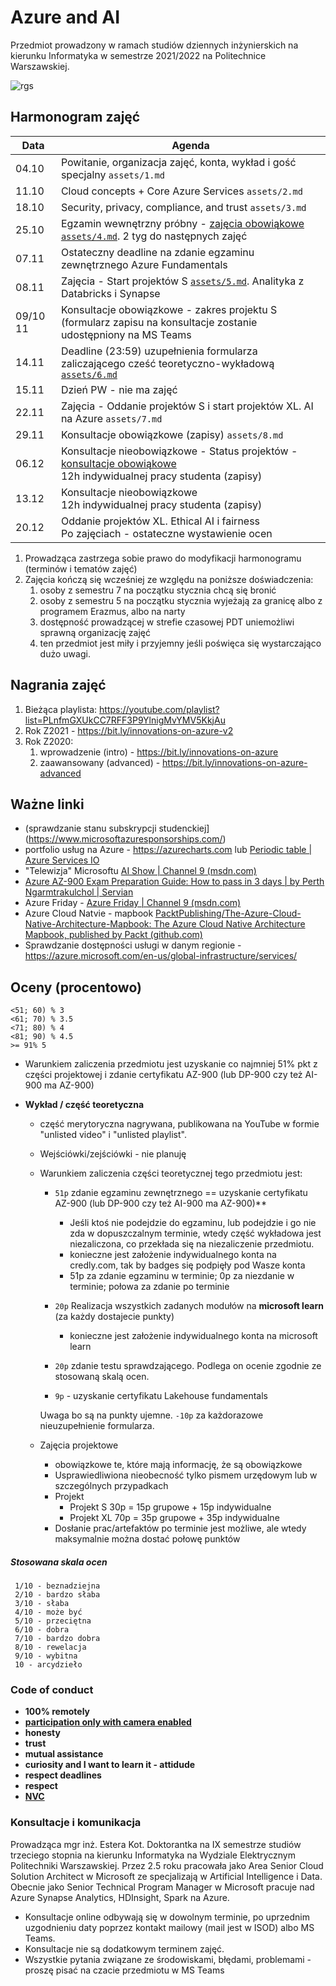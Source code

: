# Azure and AI
Przedmiot prowadzony w ramach studiów dziennych inżynierskich na kierunku Informatyka w semestrze 2021/2022 na Politechnice Warszawskiej.

![rgs](https://raw.githubusercontent.com/ekote/Azure-and-AI/main/assets/imgs/azureandai.jpg)
 

## Harmonogram zajęć

| Data  | Agenda                                                    |
|-------|----------|
| 04.10 | Powitanie, organizacja zajęć, konta, wykład i gość specjalny `assets/1.md`|
| 11.10 | Cloud concepts + Core Azure Services `assets/2.md`|
| 18.10 | Security, privacy, compliance, and trust `assets/3.md`|
| 25.10 | Egzamin wewnętrzny próbny - <u>zajęcia obowiąkowe</u> [`assets/4.md`](https://github.com/ekote/Azure-and-AI/blob/main/assets/4.md). 2 tyg do następnych zajęć |
| 07.11 | Ostateczny deadline na zdanie egzaminu zewnętrznego Azure Fundamentals |
| 08.11 | Zajęcia - Start projektów S [`assets/5.md`](https://github.com/ekote/Azure-and-AI/blob/main/assets/5.md). Analityka z Databricks i Synapse |
| 09/10 11 | Konsultacje obowiązkowe - zakres projektu S (formularz zapisu na konsultacje zostanie udostępniony na MS Teams |
| 14.11 | Deadline (23:59) uzupełnienia formularza zaliczającego cześć teoretyczno-wykładową [`assets/6.md`](https://github.com/ekote/Azure-and-AI/blob/main/assets/6.md)|
| 15.11 | Dzień PW - nie ma zajęć                                  |
| 22.11 | Zajęcia - Oddanie projektów S i start projektów XL. AI na Azure `assets/7.md` |
| 29.11 | Konsultacje obowiązkowe (zapisy) `assets/8.md`     |
| 06.12 | Konsultacje nieobowiązkowe - Status projektów - <u>konsultacje obowiąkowe</u><br>12h indywidualnej pracy studenta (zapisy) |
| 13.12 | Konsultacje nieobowiązkowe <br>12h indywidualnej pracy studenta (zapisy)         |
| 20.12 | Oddanie projektów XL. Ethical AI i fairness <br> Po zajęciach - ostateczne wystawienie ocen <br> |


1. Prowadząca zastrzega sobie prawo do modyfikacji harmonogramu (terminów i tematów zajęć)  
2. Zajęcia kończą się wcześniej ze względu na poniższe doświadczenia:
   1. osoby z semestru 7 na początku stycznia chcą się bronić
   2. osoby z semestru 5 na początku stycznia wyjeżają za granicę albo z programem Erazmus, albo na narty
   3. dostępność prowadzącej w strefie czasowej PDT uniemożliwi sprawną organizację zajęć
   4. ten przedmiot jest miły i przyjemny jeśli poświęca się wystarczająco dużo uwagi.


## Nagrania zajęć
1. Bieżąca playlista: https://youtube.com/playlist?list=PLnfmGXUkCC7RFF3P9YlnigMvYMV5KkjAu 
2. Rok Z2021 - https://bit.ly/innovations-on-azure-v2
3. Rok Z2020:
   1. wprowadzenie (intro) - https://bit.ly/innovations-on-azure
   2. zaawansowany (advanced) - https://bit.ly/innovations-on-azure-advanced


## Ważne linki

- (sprawdzanie stanu subskrypcji studenckiej](https://www.microsoftazuresponsorships.com/)
- portfolio usług na Azure - https://azurecharts.com lub [Periodic table | Azure Services IO](https://azureservices.io/#)
- "Telewizja" Microsoftu [AI Show | Channel 9 (msdn.com)](https://channel9.msdn.com/Shows/AI-Show)
- [Azure AZ-900 Exam Preparation Guide: How to pass in 3 days | by Perth Ngarmtrakulchol | Servian](https://servian.dev/azure-az-900-exam-preparation-guide-how-to-pass-in-3-days-dabf5534507a) 
- Azure Friday - [Azure Friday | Channel 9 (msdn.com)](https://channel9.msdn.com/Shows/Azure-Friday)
- Azure Cloud Natvie - mapbook [PacktPublishing/The-Azure-Cloud-Native-Architecture-Mapbook: The Azure Cloud Native Architecture Mapbook, published by Packt (github.com)](https://github.com/PacktPublishing/The-Azure-Cloud-Native-Architecture-Mapbook)
- Sprawdzanie dostępności usługi w danym regionie - https://azure.microsoft.com/en-us/global-infrastructure/services/


## Oceny (procentowo)

```
<51; 60) % 3
<61; 70) % 3.5
<71; 80) % 4
<81; 90) % 4.5
>= 91% 5
```

- Warunkiem zaliczenia przedmiotu jest uzyskanie co najmniej 51% pkt z części projektowej i zdanie certyfikatu  AZ-900 (lub DP-900 czy też AI-900 ma AZ-900)
- **Wykład / część teoretyczna** 

  - część merytoryczna nagrywana, publikowana na YouTube w formie "unlisted video" i "unlisted playlist".
  - Wejściówki/zejściówki - nie planuję
  - Warunkiem zaliczenia części teoretycznej tego przedmiotu jest:

    - `51p` zdanie egzaminu zewnętrznego == uzyskanie certyfikatu AZ-900 (lub DP-900 czy też AI-900 ma AZ-900)**
      - Jeśli ktoś nie podejdzie do egzaminu, lub podejdzie i go nie zda w dopuszczalnym terminie, wtedy część wykładowa jest niezaliczona, co przekłada się na niezaliczenie przedmiotu. 
      - konieczne jest założenie indywidualnego konta na credly.com, tak by badges się podpięły pod Wasze konta
      - 51p za zdanie egzaminu w terminie; 0p za niezdanie w terminie; połowa za zdanie po terminie

    - `20p` Realizacja wszystkich zadanych modułów na **microsoft learn** (za każdy dostajecie punkty)
      - konieczne jest założenie indywidualnego konta na microsoft learn 

    - `20p` zdanie testu sprawdzającego. Podlega on ocenie zgodnie ze stosowaną skalą ocen.
    - `9p` - uzyskanie certyfikatu Lakehouse fundamentals 
    
    Uwaga bo są na punkty ujemne. `-10p` za każdorazowe nieuzupełnienie formularza.

  - Zajęcia projektowe
    - obowiązkowe te, które mają informację, że są obowiązkowe
    - Usprawiedliwiona nieobecność tylko pismem urzędowym lub w szczególnych przypadkach
    - Projekt 
      - Projekt S 30p = 15p grupowe + 15p indywidualne
      - Projekt XL 70p = 35p grupowe + 35p indywidualne
    - Dosłanie prac/artefaktów po terminie jest możliwe, ale wtedy maksymalnie można dostać połowę punktów




##### Stosowana skala ocen
```
 1/10 - beznadziejna
 2/10 - bardzo słaba
 3/10 - słaba
 4/10 - może być
 5/10 - przeciętna
 6/10 - dobra
 7/10 - bardzo dobra
 8/10 - rewelacja
 9/10 - wybitna
 10 - arcydzieło
```



### Code of conduct

- **100% remotely**
- <u>**participation only with camera enabled**</u>
- **honesty**
- **trust**
- **mutual assistance**
- **curiosity and I want to learn it - attidude**
- **respect deadlines**
- **respect**
- **[NVC](nonviolentcommunication.com)** 



### Konsultacje i komunikacja
Prowadząca mgr inż. Estera Kot. Doktorantka na IX semestrze studiów trzeciego stopnia na kierunku Informatyka na Wydziale Elektrycznym Politechniki Warszawskiej. Przez 2.5 roku pracowała jako Area Senior Cloud Solution Architect w Microsoft ze specjalizają w Artificial Intelligence i Data. Obecnie jako Senior Technical Program Manager w Microsoft pracuje nad Azure Synapse Analytics, HDInsight, Spark na Azure.

- Konsultacje online odbywają się w dowolnym terminie, po uprzednim uzgodnieniu daty poprzez kontakt mailowy (mail jest w ISOD) albo MS Teams. 
- Konsultacje nie są dodatkowym terminem zajęć.
- Wszystkie pytania związane ze środowiskami, błędami, problemami - proszę pisać na czacie przedmiotu w MS Teams
